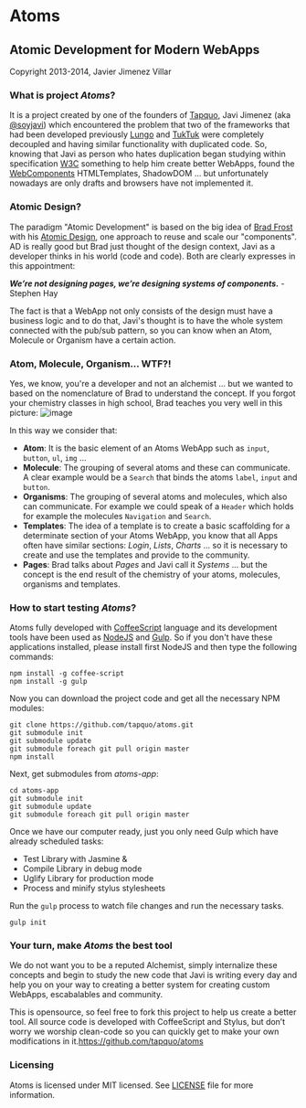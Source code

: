 # Atoms
## Atomic Development for Modern WebApps
Copyright 2013-2014, Javier Jimenez Villar


### What is project *Atoms*?
It is a project created by one of the founders of [Tapquo](http://tapquo.com), Javi Jimenez (aka [@soyjavi](http://twitter.com/soyjavi)) which encountered the problem that two of the frameworks that had been developed previously [Lungo](http://lungo.tapquo.com) and [TukTuk](http://tuktuk.tapquo.com) were completely decoupled and having similar functionality with duplicated code. So, knowing that Javi as person who hates duplication began studying within specification [W3C](http://www.w3.org/) something to help him create better WebApps, found the [WebComponents](https://dvcs.w3.org/hg/webcomponents/raw-file/tip/explainer/index.html) HTMLTemplates, ShadowDOM ... but unfortunately nowadays are only drafts and browsers have not implemented  it.


### Atomic Design?

The paradigm "Atomic Development" is based on the big idea of [Brad Frost](http://bradfrostweb.com) with his [Atomic Design](http://bradfrostweb.com/blog/post/atomic-web-design/), one approach to reuse and scale our "components". AD is really good but Brad just thought of the design context, Javi as a developer thinks in his world (code and code). Both are clearly expresses in this appointment:

***We’re not designing pages, we’re designing systems of components.*** - Stephen Hay

The fact is that a WebApp not only consists of the design must have a business logic and to do that, Javi's thought is to have the whole system connected with the pub/sub pattern, so you can know when an Atom, Molecule or Organism have a certain action.


### Atom, Molecule, Organism… WTF?!
Yes, we know, you're a developer and not an alchemist ... but we wanted to based on the nomenclature of Brad to understand the concept. If you forgot your chemistry classes in high school, Brad teaches you very well in this picture:
![image](http://cdn.tapquo.com/images/atoms/atomic-design-process.png)

In this way we consider that:

* **Atom**: It is the basic element of an Atoms WebApp such as `input`, `button`, `ul`, `img` ...
* **Molecule**: The grouping of several atoms and these can communicate. A clear example would be a `Search` that binds the atoms `label`, `input` and `button`.
* **Organisms**: The grouping of several atoms and molecules, which also can communicate. For example we could speak of a `Header` which holds for example the molecules `Navigation` and `Search`.
* **Templates**: The idea of ​​a template is to create a basic scaffolding for a determinate section of your Atoms WebApp, you know that all Apps often have similar sections: *Login*, *Lists*, *Charts* ... so it is necessary to create and use the templates and provide to the community.
* **Pages**: Brad talks about *Pages* and Javi call it *Systems* ... but the concept is the end result of the chemistry of your atoms, molecules, organisms and templates.


### How to start testing *Atoms*?
Atoms fully developed with [CoffeeScript](http://coffeescript.org) language and its development tools have been used as [NodeJS](http://nodejs.org) and [Gulp](http://gulpjs.com/). So if you don't have these applications installed, please install first NodeJS and then type the following commands:

```
npm install -g coffee-script
npm install -g gulp
```

Now you can download the project code and get all the necessary NPM modules:

```
git clone https://github.com/tapquo/atoms.git
git submodule init
git submodule update
git submodule foreach git pull origin master
npm install
```

Next, get submodules from *atoms-app*:

```
cd atoms-app
git submodule init
git submodule update
git submodule foreach git pull origin master
```

Once we have our computer ready, just you only need Gulp which have already scheduled tasks:

* Test Library with Jasmine &
* Compile Library in debug mode
* Uglify Library for production mode
* Process and minify stylus stylesheets

Run the `gulp` process to watch file changes and run the necessary tasks.

```
gulp init
```

### Your turn, make *Atoms* the best tool
We do not want you to be a reputed Alchemist, simply internalize these concepts and begin to study the new code that Javi is writing every day and help you on your way to creating a better system for creating custom WebApps, escabalables and community.

This is opensource, so feel free to fork this project to help us create a better tool. All source code is developed with CoffeeScript and Stylus, but don’t worry we worship clean-code so you can quickly get to make your own modifications in it.https://github.com/tapquo/atoms


### Licensing ###
Atoms is licensed under MIT licensed. See [LICENSE](https://github.com/tapquo/atoms/blob/master/LICENSE) file for more information.

